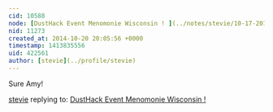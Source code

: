 ```yaml
---
cid: 10588
node: [DustHack Event Menomonie Wisconsin ! ](../notes/stevie/10-17-2014/dusthack-event-menomonie-wisconsin)
nid: 11273
created_at: 2014-10-20 20:05:56 +0000
timestamp: 1413835556
uid: 422561
author: [stevie](../profile/stevie)
---
```


Sure Amy!

[stevie](../profile/stevie) replying to: [DustHack Event Menomonie Wisconsin ! ](../notes/stevie/10-17-2014/dusthack-event-menomonie-wisconsin)


